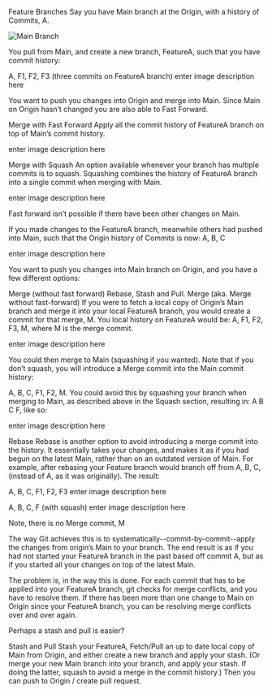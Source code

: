 Feature Branches
Say you have Main branch at the Origin, with a history of Commits, A.

![Main Branch](https://drive.google.com/drive/folders/1Kxjg5aHbUpjB_Svfi-OlKwwYwSpP0O2B "Main")


You pull from Main, and create a new branch, FeatureA, such that you have commit history:

A, F1, F2, F3 (three commits on FeatureA branch)
enter image description here

You want to push you changes into Origin and merge into Main. Since Main on Origin hasn’t changed you are also able to Fast Forward.

Merge with Fast Forward
Apply all the commit history of FeatureA branch on top of Main’s commit history.

enter image description here

Merge with Squash
An option available whenever your branch has multiple commits is to squash. Squashing combines the history of FeatureA branch into a single commit when merging with Main.

enter image description here

Fast forward isn’t possible if there have been other changes on Main.

If you made changes to the FeatureA branch, meanwhile others had pushed into Main, such that the Origin history of Commits is now: A, B, C

enter image description here

You want to push you changes into Main branch on Origin, and you have a few different options:

Merge (without fast forward)
Rebase,
Stash and Pull.
Merge (aka. Merge without fast-forward)
If you were to fetch a local copy of Origin’s Main branch and merge it into your local FeatureA branch, you would create a commit for that merge, M. You local history on FeatureA would be: A, F1, F2, F3, M, where M is the merge commit.

enter image description here

You could then merge to Main (squashing if you wanted). Note that if you don’t squash, you will introduce a Merge commit into the Main commit history:

A, B, C, F1, F2, M.
You could avoid this by squashing your branch when merging to Main, as described above in the Squash section, resulting in: A B C F, like so:

enter image description here

Rebase
Rebase is another option to avoid introducing a merge commit into the history. It essentially takes your changes, and makes it as if you had begun on the latest Main, rather than on an outdated version of Main. For example, after rebasing your Feature branch would branch off from A, B, C, (instead of A, as it was originally). The result:

A, B, C, F1, F2, F3
enter image description here

A, B, C, F (with squash)
enter image description here

Note, there is no Merge commit, M

The way Git achieves this is to systematically--commit-by-commit--apply the changes from origin’s Main to your branch. The end result is as if you had not started your FeatureA branch in the past based off commit A, but as if you started all your changes on top of the latest Main.

The problem is, in the way this is done. For each commit that has to be applied into your FeatureA branch, git checks for merge conflicts, and you have to resolve them. If there has been more than one change to Main on Origin since your FeatureA branch, you can be resolving merge conflicts over and over again.

Perhaps a stash and pull is easier?

Stash and Pull
Stash your FeatureA, Fetch/Pull an up to date local copy of Main from Origin, and either create a new branch and apply your stash. (Or merge your new Main branch into your branch, and apply your stash. If doing the latter, squash to avoid a merge in the commit history.) Then you can push to Origin / create pull request.